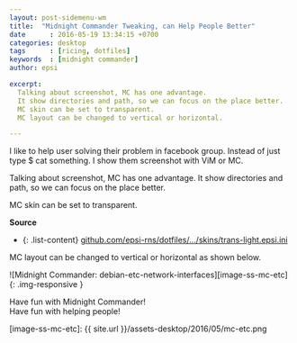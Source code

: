 ```yaml
---
layout: post-sidemenu-wm
title:  "Midnight Commander Tweaking, can Help People Better"
date      : 2016-05-19 13:34:15 +0700
categories: desktop
tags      : [ricing, dotfiles]
keywords  : [midnight commander]
author: epsi

excerpt:
  Talking about screenshot, MC has one advantage.
  It show directories and path, so we can focus on the place better.
  MC skin can be set to transparent.
  MC layout can be changed to vertical or horizontal.

---
```


I like to help user solving their problem in facebook group.
Instead of just type $ cat something.
I show them screenshot with ViM or MC.

Talking about screenshot, MC has one advantage.
It show directories and path, so we can focus on the place better.

MC skin can be set to transparent.

**Source**

* {: .list-content} [github.com/epsi-rns/dotfiles/.../skins/trans-light.epsi.ini][dotfiles-skin-mc]


MC layout can be changed to vertical or horizontal as shown below.

![Midnight Commander: debian-etc-network-interfaces][image-ss-mc-etc]{: .img-responsive }

Have fun with Midnight Commander!<br/>
Have fun with helping people!<br/>

[//]: <> ( -- -- -- links below -- -- -- )

[dotfiles-skin-mc]: https://gitlab.com/epsi-rns/dotfiles/blob/master/config/mc/skins/trans-light.epsi.ini
[image-ss-mc-etc]: {{ site.url }}/assets-desktop/2016/05/mc-etc.png
